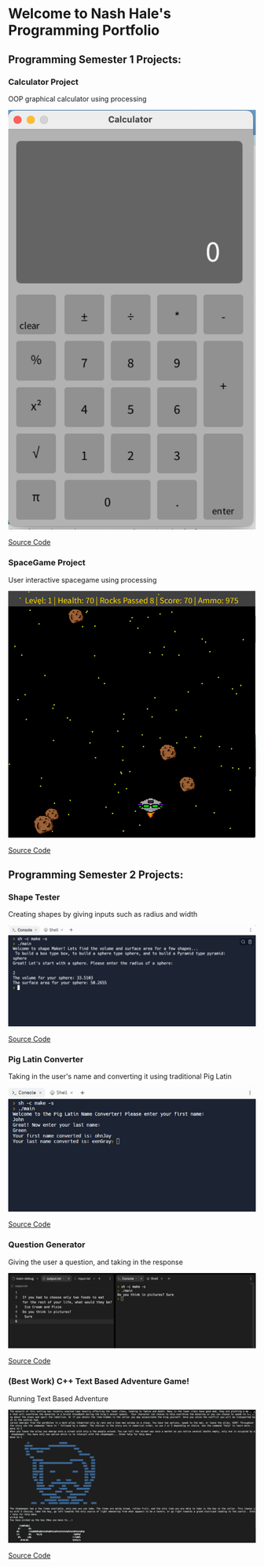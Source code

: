 # Welcome to Nash Hale's Programming Portfolio

## Programming Semester 1 Projects:

### Calculator Project

OOP graphical calculator using processing

![Calculator](https://github.com/nashale/A3ProgrammingPortfolio2022/blob/gh-pages/images/calc.png?raw=true)

[Source Code](https://github.com/nashale/A3ProgrammingPortfolio2022/tree/gh-pages/src/calculator)

### SpaceGame Project

User interactive spacegame using processing

![Space Game](https://github.com/nashale/A3ProgrammingPortfolio2022/blob/gh-pages/images/spaceGame.png?raw=true)

[Source Code](https://github.com/nashale/A3ProgrammingPortfolio2022/tree/gh-pages/src/spacegame)

## Programming Semester 2 Projects:

### Shape Tester

Creating shapes by giving inputs such as radius and width

![Shape Tester](https://github.com/nashale/A3ProgrammingPortfolio2022/blob/gh-pages/images/shapeTester.png?raw=true)

[Source Code](https://github.com/nashale/A3ProgrammingPortfolio2022/tree/gh-pages/src/shapeTester)

### Pig Latin Converter 

Taking in the user's name and converting it using traditional Pig Latin

![Pig Latin](https://github.com/nashale/A3ProgrammingPortfolio2022/blob/gh-pages/images/pigLatin.png?raw=true)

[Source Code](https://github.com/nashale/A3ProgrammingPortfolio2022/tree/gh-pages/src/pigLatin)

### Question Generator

Giving the user a question, and taking in the response

![Question Generator](https://github.com/nashale/A3ProgrammingPortfolio2022/blob/gh-pages/images/questionGenerator.png?raw=true)

[Source Code](https://github.com/nashale/A3ProgrammingPortfolio2022/blob/gh-pages/src/ioTesting/main.cpp)

### (Best Work) C++ Text Based Adventure Game!

Running Text Based Adventure

![running C++ Text Based Adventure](https://github.com/nashale/A3ProgrammingPortfolio2022/blob/gh-pages/images/runningTBA.png?raw=true)

[Source Code](https://github.com/nashale/A3ProgrammingPortfolio2022/tree/gh-pages/src/C-Text-Based-Adventure-main/textBasedAdventure/src/main)
